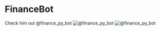 # FinanceBot
Check him out
@finance_py_bot
![@finance_py_bot](/tele_crypto_price/assets/bot.png?raw=true "QR")
![@finance_py_bot](https://github.com/[Dimcheck]/[tele_crypto_price]/blob/[dev07]/assets/bot.jpg?raw=true)